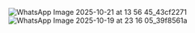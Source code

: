 ![WhatsApp Image 2025-10-21 at 13 56 45_43cf2271](https://github.com/user-attachments/assets/8ddd0e1c-14cc-4d1c-945a-3b97e7d4fed1)
![WhatsApp Image 2025-10-19 at 23 16 05_39f8561a](https://github.com/user-attachments/assets/40eba04a-ae18-487f-9a5c-3e95189cdc09)
